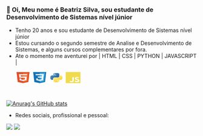 <h3> 🌼 Oi, Meu nome é Beatriz Silva, sou estudante de Desenvolvimento de Sistemas nível júnior </h3>

<ul> 
  <li>Tenho 20 anos e sou estudante de Desenvolvimento de Sistemas nível júnior</li>
  <li>Estou cursando o segundo semestre de Analise e Desenvolvimento de Sistemas, e alguns cursos complementares por fora.</li>
  <li> Ate o momento me aventurei por | HTML | CSS | PYTHON | JAVASCRIPT | 
    <div style="display: inline_block"><br>
  <img align="center" alt="bia-HTML" height="30" width="40" src="https://raw.githubusercontent.com/devicons/devicon/master/icons/html5/html5-original.svg">
  <img align="center" alt="bia-CSS" height="30" width="40" src="https://raw.githubusercontent.com/devicons/devicon/master/icons/css3/css3-original.svg">
  <img align="center" alt="bia-Python" height="30" width="40" src="https://raw.githubusercontent.com/devicons/devicon/master/icons/python/python-original.svg">
  <img align="center" alt="bia-Js" height="30" width="40" src="https://raw.githubusercontent.com/devicons/devicon/master/icons/javascript/javascript-plain.svg">
</div>
  </li>
  </ul>
    
<br>
    
[![Anurag's GitHub stats](https://github-readme-stats.vercel.app/api?username=BeatrizSAA)](https://github.com/BeatrizSAA/github-readme-stats)
<br>
    <ul> 
  <li>Redes sociais, profissional e pessoal:</li></ul>
<div> 
  <a href="" target="_blank"><img src="https://img.shields.io/badge/-LinkedIn-%230077B5?style=for-the-badge&logo=linkedin&logoColor=white" target="_blank"></a> 
    <a href="https://instagram.com/rafaballerini" target="_blank"><img src="https://img.shields.io/badge/-Instagram-%23E4405F?style=for-the-badge&logo=instagram&logoColor=white" target="_blank"></a>
  
</div>
